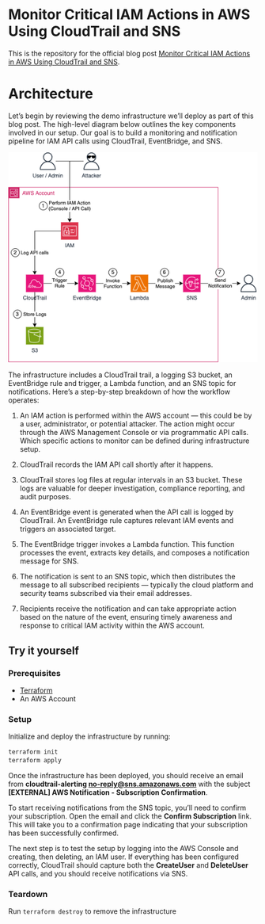 # Monitor Critical IAM Actions in AWS Using CloudTrail and SNS

This is the repository for the official blog post [Monitor Critical IAM Actions in AWS Using CloudTrail and SNS](https://www.hendrikhagen.com/blog/cloudtrail-alerting/).

# Architecture

Let’s begin by reviewing the demo infrastructure we’ll deploy as part of this blog post. The high-level diagram below outlines the key components involved in our setup. Our goal is to build a monitoring and notification pipeline for IAM API calls using CloudTrail, EventBridge, and SNS.

![Architecture](media/architecture.png)

The infrastructure includes a CloudTrail trail, a logging S3 bucket, an EventBridge rule and trigger, a Lambda function, and an SNS topic for notifications. Here’s a step-by-step breakdown of how the workflow operates:

1. An IAM action is performed within the AWS account — this could be by a user, administrator, or potential attacker. The action might occur through the AWS Management Console or via programmatic API calls. Which specific actions to monitor can be defined during infrastructure setup.

2. CloudTrail records the IAM API call shortly after it happens.

3. CloudTrail stores log files at regular intervals in an S3 bucket. These logs are valuable for deeper investigation, compliance reporting, and audit purposes.

4. An EventBridge event is generated when the API call is logged by CloudTrail. An EventBridge rule captures relevant IAM events and triggers an associated target.

5. The EventBridge trigger invokes a Lambda function. This function processes the event, extracts key details, and composes a notification message for SNS.

6. The notification is sent to an SNS topic, which then distributes the message to all subscribed recipients — typically the cloud platform and security teams subscribed via their email addresses.

7. Recipients receive the notification and can take appropriate action based on the nature of the event, ensuring timely awareness and response to critical IAM activity within the AWS account.

## Try it yourself

### Prerequisites

- [Terraform](https://developer.hashicorp.com/terraform/downloads)
- An AWS Account

### Setup

Initialize and deploy the infrastructure by running:

```zsh
terraform init
terraform apply
```

Once the infrastructure has been deployed, you should receive an email from **cloudtrail-alerting no-reply@sns.amazonaws.com** with the subject **[EXTERNAL] AWS Notification - Subscription Confirmation**.

To start receiving notifications from the SNS topic, you’ll need to confirm your subscription. Open the email and click the **Confirm Subscription** link. This will take you to a confirmation page indicating that your subscription has been successfully confirmed.

The next step is to test the setup by logging into the AWS Console and creating, then deleting, an IAM user. If everything has been configured correctly, CloudTrail should capture both the **CreateUser** and **DeleteUser** API calls, and you should receive notifications via SNS.

### Teardown

Run `terraform destroy` to remove the infrastructure
